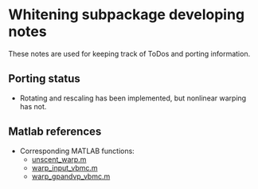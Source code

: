 # Whitening subpackage developing notes

These notes are used for keeping track of ToDos and porting information.

## Porting status
- Rotating and rescaling has been implemented, but nonlinear warping has not.

## Matlab references
- Corresponding MATLAB functions:
    - [unscent_warp.m](https://github.com/lacerbi/vbmc/blob/master/utils/unscent_warp.m)
    - [warp_input_vbmc.m](https://github.com/lacerbi/vbmc/blob/master/misc/warp_input_vbmc.m)
    - [warp_gpandvp_vbmc.m](https://github.com/lacerbi/vbmc/blob/master/misc/warp_gpandvp_vbmc.m)
